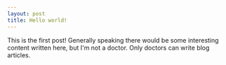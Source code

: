 ```yaml
---
layout: post
title: Hello world!
---
```


This is the first post! Generally speaking there would be some interesting
content written here, but I'm not a doctor. Only doctors can write blog
articles.
